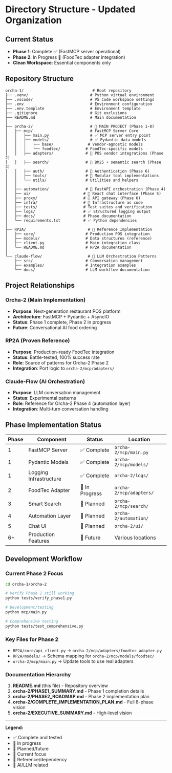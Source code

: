 # Directory Structure - Updated Organization

## Current Status
- **Phase 1**: Complete ✅ (FastMCP server operational)
- **Phase 2**: In Progress 🚧 (FoodTec adapter integration)
- **Clean Workspace**: Essential components only

## Repository Structure

```
orcha-1/                              # Root repository
├── .venv/                           # Python virtual environment
├── .vscode/                         # VS Code workspace settings
├── .env                             # Environment configuration
├── .env.template                    # Environment template
├── .gitignore                       # Git exclusions
├── README.md                        # Main documentation
│
├── orcha-2/                         # 🎯 MAIN PROJECT (Phase 1-8)
│   ├── mcp/                         # FastMCP Server Core
│   │   ├── main.py                  # ✅ MCP server entry point
│   │   ├── models/                  # ✅ Pydantic data models
│   │   │   ├── base/               # Vendor-agnostic models
│   │   │   └── foodtec/           # FoodTec-specific models
│   │   ├── adapters/              # 🚧 POS vendor integrations (Phase 2)
│   │   ├── search/                # 📅 BM25 + semantic search (Phase 3)
│   │   ├── auth/                  # 📅 Authentication (Phase 6)
│   │   ├── tools/                 # 📅 Modular tool implementations
│   │   └── utils/                 # Utilities and helpers
│   │
│   ├── automation/                # 📅 FastAPI orchestration (Phase 4)
│   ├── ui/                       # 📅 React chat interface (Phase 5)
│   ├── proxy/                    # 📅 API gateway (Phase 6)
│   ├── infra/                    # 📅 Infrastructure as code
│   ├── tests/                    # Test suites and verification
│   ├── logs/                     # ✅ Structured logging output
│   ├── docs/                     # Phase documentation
│   └── requirements.txt          # ✅ Python dependencies
│
├── RP2A/                           # 🔗 Reference Implementation
│   ├── core/                      # Production POS integration
│   ├── models/                    # Data structures (reference)
│   ├── client.py                  # Main integration class
│   └── README.md                  # RP2A documentation
│
└── claude-flow/                    # 🧠 LLM Orchestration Patterns
    ├── src/                       # Conversation management
    ├── examples/                  # Integration examples
    └── docs/                      # LLM workflow documentation
```

## Project Relationships

### Orcha-2 (Main Implementation)
- **Purpose**: Next-generation restaurant POS platform
- **Architecture**: FastMCP + Pydantic + AsyncIO
- **Status**: Phase 1 complete, Phase 2 in progress
- **Future**: Conversational AI food ordering

### RP2A (Proven Reference)
- **Purpose**: Production-ready FoodTec integration
- **Status**: Battle-tested, 100% success rate
- **Role**: Source of patterns for Orcha-2 Phase 2
- **Integration**: Port logic to `orcha-2/mcp/adapters/`

### Claude-Flow (AI Orchestration)
- **Purpose**: LLM conversation management
- **Status**: Experimental patterns
- **Role**: Reference for Orcha-2 Phase 4 (automation layer)
- **Integration**: Multi-turn conversation handling

## Phase Implementation Status

| Phase | Component | Status | Location |
|-------|-----------|---------|----------|
| 1 | FastMCP Server | ✅ Complete | `orcha-2/mcp/main.py` |
| 1 | Pydantic Models | ✅ Complete | `orcha-2/mcp/models/` |
| 1 | Logging Infrastructure | ✅ Complete | `orcha-2/logs/` |
| 2 | FoodTec Adapter | 🚧 In Progress | `orcha-2/mcp/adapters/` |
| 3 | Smart Search | 📅 Planned | `orcha-2/mcp/search/` |
| 4 | Automation Layer | 📅 Planned | `orcha-2/automation/` |
| 5 | Chat UI | 📅 Planned | `orcha-2/ui/` |
| 6+ | Production Features | 📅 Future | Various locations |

## Development Workflow

### Current Phase 2 Focus
```bash
cd orcha-1/orcha-2

# Verify Phase 1 still working
python tests/verify_phase1.py

# Development/testing
python mcp/main.py

# Comprehensive testing
python tests/test_comprehensive.py
```

### Key Files for Phase 2
- `RP2A/core/api_client.py` → `orcha-2/mcp/adapters/foodtec_adapter.py`
- `RP2A/models/` → Schema mapping for `orcha-2/mcp/models/foodtec/`
- `orcha-2/mcp/main.py` → Update tools to use real adapters

### Documentation Hierarchy
1. **README.md** (this file) - Repository overview
2. **orcha-2/PHASE1_SUMMARY.md** - Phase 1 completion details
3. **orcha-2/PHASE2_ROADMAP.md** - Phase 2 implementation plan
4. **orcha-2/COMPLETE_IMPLEMENTATION_PLAN.md** - Full 8-phase vision
5. **orcha-2/EXECUTIVE_SUMMARY.md** - High-level vision

---

**Legend:**
- ✅ Complete and tested
- 🚧 In progress
- 📅 Planned/future
- 🎯 Current focus
- 🔗 Reference/dependency
- 🧠 AI/LLM related